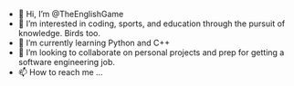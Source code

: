 - 👋 Hi, I’m @TheEnglishGame
- 👀 I’m interested in coding, sports, and education through the pursuit of knowledge. Birds too.
- 🌱 I’m currently learning Python and C++
- 💞️ I’m looking to collaborate on personal projects and prep for getting a software engineering job.
- 📫 How to reach me ...

<!---
TheEnglishGame/TheEnglishGame is a ✨ special ✨ repository because its `README.md` (this file) appears on your GitHub profile.
You can click the Preview link to take a look at your changes.
--->
